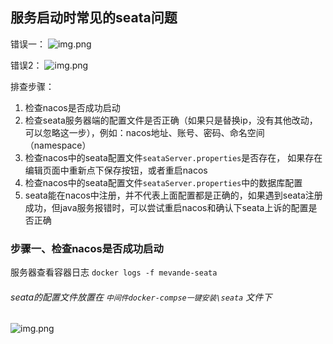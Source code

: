 
## 服务启动时常见的seata问题

错误一：
![img.png](../img/常见问题及处理/seata-01.png)

错误2：
![img.png](../img/常见问题及处理/seata-03.png)

排查步骤：
1. 检查nacos是否成功启动
2. 检查seata服务器端的配置文件是否正确（如果只是替换ip，没有其他改动，可以忽略这一步），例如：nacos地址、账号、密码、命名空间（namespace）
3. 检查nacos中的seata配置文件`seataServer.properties`是否存在， 如果存在编辑页面中重新点下保存按钮，或者重启nacos
4. 检查nacos中的seata配置文件`seataServer.properties`中的数据库配置
5. seata能在nacos中注册，并不代表上面配置都是正确的，如果遇到seata注册成功，但java服务报错时，可以尝试重启nacos和确认下seata上诉的配置是否正确


### 步骤一、检查nacos是否成功启动

服务器查看容器日志 `docker logs -f mevande-seata`

######  seata的配置文件放置在 `中间件docker-compse一键安装\seata` 文件下
![img.png](../img/常见问题及处理/seata-02.png)



